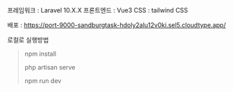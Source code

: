 프레임워크 : Laravel 10.X.X
프론트엔드 : Vue3
CSS : tailwind CSS

배포 : https://port-9000-sandburgtask-hdoly2alu12v0ki.sel5.cloudtype.app/

로컬로 실행방법

>npm install
>
>php artisan serve
>
>npm run dev


